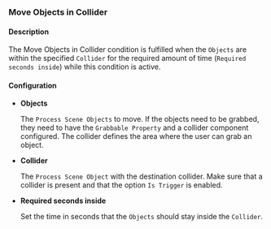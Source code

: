 ### Move Objects in Collider

#### Description

The Move Objects in Collider condition is fulfilled when the `Objects` are within the specified `Collider` for the required amount of time (`Required seconds inside`) while this condition is active.

#### Configuration

- **Objects**

    The `Process Scene Objects` to move. If the objects need to be grabbed, they need to have the `Grabbable Property` and a collider component configured. The collider defines the area where the user can grab an object.

- **Collider**

    The `Process Scene Object` with the destination collider. Make sure that a collider is present and that the option `Is Trigger` is enabled.

- **Required seconds inside**

    Set the time in seconds that the `Objects` should stay inside the `Collider`.
